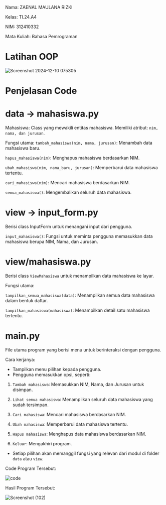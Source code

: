 Nama: ZAENAL MAULANA RIZKI

Kelas: TI.24.A4

NIM: 312410332

Mata Kuliah: Bahasa Pemrograman

# Latihan OOP

![Screenshot 2024-12-10 075305](https://github.com/user-attachments/assets/7d41020c-5737-489f-9e13-c719982b6d51)

# Penjelasan Code

# data -> mahasiswa.py

Mahasiswa: Class yang mewakili entitas mahasiswa. Memiliki atribut: `nim, nama, dan jurusan`. 

Fungsi utama:
`tambah_mahasiswa(nim, nama, jurusan)`: Menambah data mahasiswa baru.

`hapus_mahasiswa(nim)`: Menghapus mahasiswa berdasarkan NIM.

`ubah_mahasiswa(nim, nama_baru, jurusan)`: Memperbarui data mahasiswa tertentu.

`cari_mahasiswa(nim)`: Mencari mahasiswa berdasarkan NIM.

`semua_mahasiswa()`: Mengembalikan seluruh data mahasiswa.

# view -> input_form.py

Berisi class InputForm untuk menangani input dari pengguna.

`input_mahasiswa()`: Fungsi untuk meminta pengguna memasukkan data mahasiswa berupa NIM, Nama, dan Jurusan.

# view/mahasiswa.py

Berisi class `ViewMahasiswa` untuk menampilkan data mahasiswa ke layar.

Fungsi utama:

`tampilkan_semua_mahasiswa(data)`: Menampilkan semua data mahasiswa dalam bentuk daftar.

`tampilkan_mahasiswa(mahasiswa)`: Menampilkan detail satu mahasiswa tertentu.

# main.py

File utama program yang berisi menu untuk berinteraksi dengan pengguna.

Cara kerjanya:

- Tampilkan menu pilihan kepada pengguna.
- Pengguna memasukkan opsi, seperti:

1. `Tambah mahasiswa`: Memasukkan NIM, Nama, dan Jurusan untuk disimpan.

2. `Lihat semua mahasiswa`: Menampilkan seluruh data mahasiswa yang sudah tersimpan.

3. `Cari mahasiswa`: Mencari mahasiswa berdasarkan NIM.

4. `Ubah mahasiswa`: Memperbarui data mahasiswa tertentu.

5. `Hapus mahasiswa`: Menghapus data mahasiswa berdasarkan NIM.

6. `Keluar`: Mengakhiri program.

- Setiap pilihan akan memanggil fungsi yang relevan dari modul di folder `data` atau `view`.

Code Program Tersebut:

![code](https://github.com/user-attachments/assets/2632d576-ccd1-488c-bb42-ee5578fbbb46)

Hasil Program Tersebut:

![Screenshot (102)](https://github.com/user-attachments/assets/f2228316-0e9f-492d-a29d-232773c7dcac)
